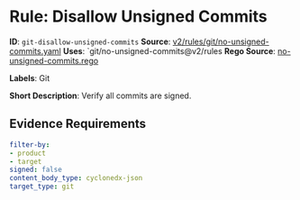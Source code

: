 # Rule: Disallow Unsigned Commits

**ID**: `git-disallow-unsigned-commits`
**Source**: [v2/rules/git/no-unsigned-commits.yaml](https://github.com/scribe-public/sample-policies/v2/rules/git/no-unsigned-commits.yaml)
**Uses**: `git/no-unsigned-commits@v2/rules
**Rego Source**: [no-unsigned-commits.rego](https://github.com/scribe-public/sample-policies/v2/rules/git/no-unsigned-commits.rego)

**Labels**: Git

**Short Description**: Verify all commits are signed.

## Evidence Requirements

```yaml
filter-by:
- product
- target
signed: false
content_body_type: cyclonedx-json
target_type: git
```
